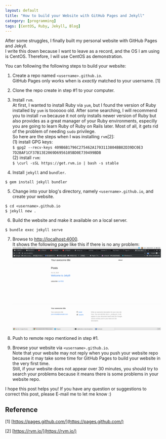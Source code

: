 ```yaml
---
layout: default
title: "How to build your Website with GitHub Pages and Jekyll"
category: [programming]
tags: [CentOS, Ruby, Jekyll, Blog]
---
```

 
After some struggles, I finally built my personal website with GitHub
Pages and Jekyll. <br>
I write this down because I want to leave as a record, and the OS I am using
is CentOS. Therefore, I will use CentOS as demonstration.

You can following the following steps to build your website:

1. Create a repo named ```<username>.github.io```. <br>
GitHub Pages only works when <username> is *exactly* matched to your username. [1]

2. Clone the repo create in step #1 to your computer.

3. Install ```rvm```. <br>
At first, I wanted to install Ruby via ```yum```, but I found the version
of Ruby installed by ```yum``` is toooooo old. After some searching, I will
recommend you to install ```rvm``` because it not only installs newer version of
Ruby but also provides as a great manager of your Ruby environments, especilly you 
are going to learn Ruby of Ruby on Rails later. Most of all, it gets rid of the problem
of needing ```sudo``` privilege. <br>
So here are the steps when I was installing ```rvm```[2]: <br>
    (1) install GPG keys: <br>
    ```$ gpg2 --recv-keys 409B6B1796C275462A1703113804BB82D39DC0E3 7D2BAF1CF37B13E2069D6956105BD0E739499BDB``` <br>
    (2) install ```rvm```: <br>
    ```$ \curl -sSL https://get.rvm.io | bash -s stable```

4. Install ```jekyll``` and ```bundler```. <br>
```
$ gem install jekyll bundler
```

5. Change into your blog's directory, namely ```<username>.github.io```, and create your website. <br>
```
$ cd <username>.github.io
$ jekyll new .
```

6. Build the website and make it available on a local server. <br>
```
$ bundle exec jekyll serve
```

7. Browse to [http://localhost:4000](http://localhost:4000). <br>
It shows the following page like this if there is no any problem:
![image alt](/assets/images/2019/10/23/2019-10-23-00.png)

8. Push to remote repo mentioned in step #1. <br>

9. Browse your website via ```<username>.github.io```. <br>
Note that your website may not reply when you push your website repo because it may take some time 
for GitHub Pages to build your website in the very first time. <br>
Still, if your website does not appear over 30 minutes, you should try to search your problems because 
it means there is some problems in your website repo.

I hope this post helps you! If you have any question or suggestions to correct this post, please E-mail me 
to let me know :)

## Reference
[1] [https://pages.github.com/](https://pages.github.com/)

[2] [https://rvm.io/](https://rvm.io/)
